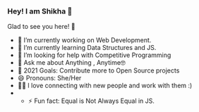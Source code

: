 ### Hey! I am Shikha 👋
Glad to see you here! 🤩



- 🔭 I’m currently working on Web Development.
- 🌱 I’m currently learning Data Structures and JS.
- 🤔 I’m looking for help with Competitive Programming
- 💬 Ask me about Anything , Anytime🤓
- 🥅 2021 Goals: Contribute more to Open Source projects
- 😄 Pronouns: She/Her
- 🤝🏻 I love connecting with new people and work with them :) 
- - ⚡ Fun fact: Equal is Not Always Equal in JS. 

